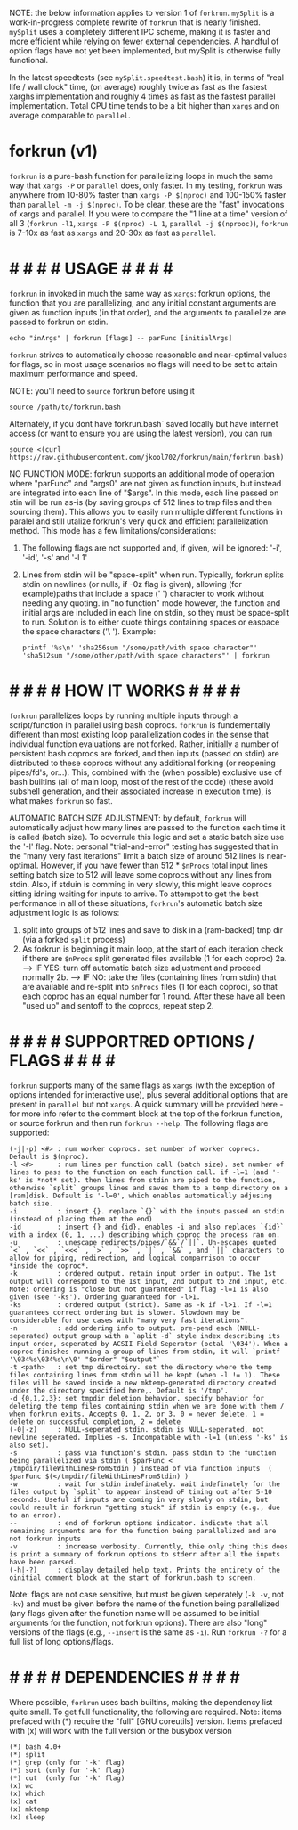 NOTE: the below information applies to version 1 of `forkrun`. `mySplit` is a work-in-progress complete rewrite of `forkrun` that is nearly finished. `mySplit` uses a completely different IPC scheme, making it is faster and more efficient while relying on fewer external dependencies. A handful of option flags have not yet been implemented, but mySplit is otherwise fully functional.

In the latest speedtests (see `mySplit.speedtest.bash`)  it is, in terms of "real life / wall clock" time, (on average) roughly twice as fast as the fastest xarghs implementation and roughly 4 times as fast as the fastest parallel implementation. Total CPU time tends to be a bit higher than `xargs` and on average comparable to `parallel`.

# forkrun (v1)

`forkrun` is a pure-bash function for parallelizing loops in much the same way that `xargs -P` or `parallel` does, only faster. In my testing, `forkrun` was anywhere from 10-80% faster than `xargs -P $(nproc)` and 100-150% faster than `parallel -m -j $(nproc)`. To be clear, these are the "fast" invocations of xargs and parallel. If you were to compare the "1 line at a time" version of all 3 (`forkrun -l1`, `xargs -P $(nproc) -L 1`, `parallel -j $(nprooc)`), `forkrun` is 7-10x as fast as `xargs` and 20-30x as fast as `parallel`.


# # # # # USAGE # # # # #

`forkrun` in invoked in much the same way as `xargs`: forkrun options, the function that you are parallelizing, and any initial constant arguments are given as function inputs )in that order), and the arguments to parallelize are passed to forkrun on stdin.

    echo "inArgs" | forkrun [flags] -- parFunc [initialArgs]

`forkrun` strives to automatically choose reasonable and near-optimal values for flags, so in most usage scenarios no flags will need to be set to attain maximum performance and speed.

NOTE: you'll need to `source` forkrun before using it

    source /path/to/forkrun.bash
    
Alternately, if you dont have forkrun.bash` saved locally but have internet access (or want to ensure you are using the latest version), you can run
    
    source <(curl https://raw.githubusercontent.com/jkool702/forkrun/main/forkrun.bash)
    
NO FUNCTION MODE: forkrun supports an additional mode of operation where "parFunc" and "args0" are not given as function inputs, but instead are integrated into each line of "$args". In this mode, each line passed on stin will be run as-is (by saving groups of 512 lines to tmp files and then sourcing them). This allows you to easily run multiple different functions in paralel and still utalize forkrun's very quick and efficient parallelization method. This mode has a few limitations/considerations:

1. The following flags are not supported and, if given, will be ignored: '-i', '-id', '-s' and '-l 1'
2. Lines from stdin will be "space-split" when run. Typically, forkrun splits stdin on newlines (or nulls, if -0z flag is given), allowing (for example)paths that include a space (' ') character to work without needing any quoting. in "no function" mode however, the function and initial args are included in each line on stdin, so they must be space-split to run. Solution is to either quote things containing spaces or easpace the space characters ('\ '). Example:


     `printf '%s\n' 'sha256sum "/some/path/with space character"' 'sha512sum "/some/other/path/with space characters"' | forkrun`


# # # # # HOW IT WORKS # # # # #

`forkrun` parallelizes loops by running multiple inputs through a script/function in parallel using bash coprocs. `forkrun` is fundementally different than most existing loop parallelization codes in the sense that individual function evaluations are not forked. Rather, initially a number of persistent bash coprocs are forked, and then inputs (passed on stdin) are distributed to these coprocs without any additional forking (or reopening pipes/fd's, or...). This,  combined with the (when possible) exclusive use of bash builtins (all of main loop, most of the rest of the code) (these avoid subshell generation, and their associated increase in execution time), is what makes `forkrun` so fast. 

AUTOMATIC BATCH SIZE ADJUSTMENT: by default, `forkrun` will automatically adjust how many lines are passed to the function each time it is called (batch size). To ooverrule this logic and set a static batch size use the '-l' flag. Note: personal "trial-and-error" testing has suggested that in the "many very fast iterations" limit a batch size of around 512 lines is near-optimal. However, if you have fewer than 512 * `$nProcs` total input lines setting batch size to 512 will leave some coprocs without any lines from stdin. Also, if stduin is comming in very slowly, this might leave coprocs sitting idning waiting for inputs to arrive. To attempot to get the best performance in all of these situations, `forkrun`'s automatic batch size adjustment logic is as follows: 

1. split into groups of 512 lines and save to disk in a (ram-backed) tmp dir (via a forked `split` process)
2. As forkrun is beginning it main loop, at the start of each iteration check if there are `$nProcs` split generated files available (1 for each coproc)
2a.  --> IF YES: turn off automatic batch size adjustment and proceed normally
2b.  --> IF  NO: take the files (containing lines from stdin) that are available and re-split into `$nProcs` files (1 for each coproc), so that each coproc has an equal number for 1 round. After these have all been "used up" and sentoff to the coprocs, repeat step 2.



# # # # # SUPPORTRED OPTIONS / FLAGS # # # # #

`forkrun` supports many of the same flags as `xargs` (with the exception of options intended for interactive use), plus several additional options that are present in `parallel` but not `xargs`. A quick summary will be provided here - for more info refer to the comment block at the top of the forkrun function, or source forkrun and then run `forkrun --help`. The following flags are supported:

    
    (-j|-p) <#> : num worker coprocs. set number of worker coprocs. Default is $(nproc).
    -l <#>      : num lines per function call (batch size). set number of lines to pass to the function on each function call. if -l=1 (and '-ks' is *not* set). then lines from stdin are piped to the function, otherwise `split` groups lines and saves them to a temp directory on a [ram]disk. Default is '-l=0', which enables automatically adjusing batch size.
    -i          : insert {}. replace `{}` with the inputs passed on stdin (instead of placing them at the end)
    -id         : insert {} and {id}. enables -i and also replaces `{id}` with a index (0, 1, ...) describing which coproc the process ran on. 
    -u          : unescape redirects/pipes/`&&`/`||`. Un-escapes quoted `<` , `<<` , `<<<` , `>` , `>>` , `|` , `&&` , and `||` characters to allow for piping, redirection, and logical comparrison to occur *inside the coproc*. 
    -k          : ordered output. retain input order in output. The 1st output will correspond to the 1st input, 2nd output to 2nd input, etc. Note: ordering is "close but not guaranteed" if flag -l=1 is also given (see '-ks'). Ordering guaranteed for -l>1.
    -ks         : ordered output (strict). Same as -k if -l>1. If -l=1 guarantees correct ordering but is slower. Slowdown may be considerable for use cases with "many very fast iterations".
    -n          : add ordering info to output. pre-pend each (NULL-seperated) output group with a `aplit -d` style index describing its input order, seperated by ACSII Field Seperator (octal '\034'). When a coproc finishes running a group of lines from stdin, it will `printf '\034%s\034%s\n\0' "$order" "$output"`
    -t <path>   : set tmp directoiry. set the directory where the temp files containing lines from stdin will be kept (when -l != 1). These files will be saved inside a new mktemp-generated directory created under the directory specified here,. Default is '/tmp'.
    -d {0,1,2,3}: set tmpdir deletion behavior. specify behavior for deleting the temp files containing stdin when we are done with them / when forkrun exits. Accepts 0, 1, 2, or 3. 0 = never delete, 1 = delete on successful completion, 2 = delete 
    (-0|-z)     : NULL-seperated stdin. stdin is NULL-seperated, not newline seperated. Implies -s. Incompatable with -l=1 (unless '-ks' is also set).
    -s          : pass via function's stdin. pass stdin to the function being parallelized via stdin ( $parFunc < /tmpdir/fileWithLinesFromStdin ) instead of via function inputs  ( $parFunc $(</tmpdir/fileWithLinesFromStdin) )
    -w          : wait for stdin indefinately. wait indefinately for the files output by `split` to appear instead oF timing out after 5-10 seconds. Useful if inputs are coming in very slowly on stdin, but could result in forkrun "getting stuck" if stdin is empty (e.g., due to an error).
    --          : end of forkrun options indicator. indicate that all remaining arguments are for the function being parallelized and are not forkrun inputs
    -v          : increase verbosity. Currently, thie only thing this does is print a summary of forkrun options to stderr after all the inputs have been parsed.
    (-h|-?)     : display detailed help text. Prints the entirety of the oinitial comment block at the start of forkrun.bash to screen.
    
Note: flags are not case sensitive, but must be given seperately (`-k -v`, not `-kv`) and must be given before the name of the function being parallelized (any flags given after the function name will be assumed to be initial arguments for the function, not forkrun options). There are also "long" versions of the flags (e.g., `--insert` is the same as `-i`). Run `forkrun -?` for a full list of long options/flags.
    

# # # # # DEPENDENCIES # # # # #

Where possible, `forkrun` uses bash builtins, making the dependency list quite small. To get full functionality, the following are required. Note: items prefaced with (\*)  require the "full" [GNU coreutils] version. Items prefaced with (x) will work with the full version or the busybox version

    (*) bash 4.0+
    (*) split
    (*) grep (only for '-k' flag)
    (*) sort (only for '-k' flag)
    (*) cut  (only for '-k' flag)
    (x) wc
    (x) which
    (x) cat
    (x) mktemp
    (x) sleep
    
